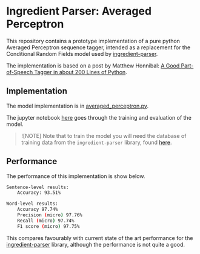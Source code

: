 # Ingredient Parser: Averaged Perceptron

This repository contains a prototype implementation of a pure python Averaged Perceptron sequence tagger, intended as a replacement for the Conditional Random Fields model used by [ingredient-parser](https://github.com/strangetom/ingredient-parser).

The implementation is based on a post by Matthew Honnibal: [A Good Part-of-Speech Tagger in about 200 Lines of Python](https://explosion.ai/blog/part-of-speech-pos-tagger-in-python).

## Implementation

The model implementation is in [averaged_perceptron.py](ap/averaged_perceptron.py).

The jupyter notebook [here](notebooks/averaged_perceptron.ipynb) goes through the training and evaluation of the model.

>  ![NOTE]
>  Note that to train the model you will need the database of training data from the `ingredient-parser` library, found [here](https://github.com/strangetom/ingredient-parser/blob/master/train/data/training.sqlite3).

## Performance

The performance of this implementation is show below.

```bash
Sentence-level results:
	Accuracy: 93.51%

Word-level results:
	Accuracy 97.74%
	Precision (micro) 97.76%
	Recall (micro) 97.74%
	F1 score (micro) 97.75%
```

This compares favourably with current state of the art performance for the [ingredient-parser](https://github.com/strangetom/ingredient-parser) library, although the performance is not quite a good.



